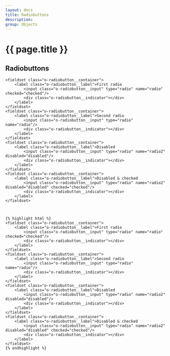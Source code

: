 ```yaml
---
layout: docs
title: Radiobuttons
description: 
group: Objects
---
```


# {{ page.title }}

<section id="headings clearfix">
	<h2 class="section__title">Radiobuttons</h2>

	<fieldset class="o-radiobutton__container">
		<label class="o-radiobutton__label">First radio
			<input class="o-radiobutton__input" type="radio" name="radio" checked="checked"/>
			<div class="o-radiobutton__indicator"></div>
		</label>
	</fieldset>
	<fieldset class="o-radiobutton__container">
		<label class="o-radiobutton__label">Second radio
			<input class="o-radiobutton__input" type="radio" name="radio"/>
			<div class="o-radiobutton__indicator"></div>
		</label>
	</fieldset>
	<fieldset class="o-radiobutton__container">
		<label class="o-radiobutton__label">Disabled
			<input class="o-radiobutton__input" type="radio" name="radio2" disabled="disabled"/>
			<div class="o-radiobutton__indicator"></div>
		</label>
	</fieldset>
	<fieldset class="o-radiobutton__container">
		<label class="o-radiobutton__label">Disabled & checked
			<input class="o-radiobutton__input" type="radio" name="radio2" disabled="disabled" checked="checked"/>
			<div class="o-radiobutton__indicator"></div>
		</label>
	</fieldset>


	
	{% highlight html %}
	<fieldset class="o-radiobutton__container">
		<label class="o-radiobutton__label">First radio
			<input class="o-radiobutton__input" type="radio" name="radio" checked="checked"/>
			<div class="o-radiobutton__indicator"></div>
		</label>
	</fieldset>
	<fieldset class="o-radiobutton__container">
		<label class="o-radiobutton__label">Second radio
			<input class="o-radiobutton__input" type="radio" name="radio"/>
			<div class="o-radiobutton__indicator"></div>
		</label>
	</fieldset>
	<fieldset class="o-radiobutton__container">
		<label class="o-radiobutton__label">Disabled
			<input class="o-radiobutton__input" type="radio" name="radio2" disabled="disabled"/>
			<div class="o-radiobutton__indicator"></div>
		</label>
	</fieldset>
	<fieldset class="o-radiobutton__container">
		<label class="o-radiobutton__label">Disabled & checked
			<input class="o-radiobutton__input" type="radio" name="radio2" disabled="disabled" checked="checked"/>
			<div class="o-radiobutton__indicator"></div>
		</label>
	</fieldset>
	{% endhighlight %}

</section>
